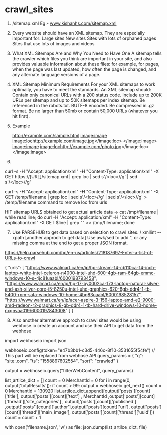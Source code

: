 # crawl_sites

1. <site>/sitemap.xml
    Eg:- www.kishanhs.com/sitemap.xml

2. Every website should have an XML sitemap. They are especially important for:
    Large sites
    New sites
    Sites with lots of orphaned pages
    Sites that use lots of images and videos

 
3. What XML Sitemaps Are and Why You Need to Have One
  A sitemap tells the crawler which files you think are important in your site, and also provides valuable information about    these files: for example, for pages, when the page was last updated, how often the page is changed, and any alternate language  versions of a page.

4. XML Sitemap Minimum Requirements
  For your XML sitemaps to work optimally, you have to meet the standards. An XML sitemap should:
  Contain only canonical URLs with a 200 status code.
  Include up to 200K URLs per sitemap and up to 50K sitemaps per index sitemap.
  Be referenced in the robots.txt.
  BUTF-8 encoded.
  Be compressed in .gz format.
  Be no larger than 50mb or contain 50,000 URLs (whatever you hit first).


5. Example 
    <?xml version="1.0" encoding="UTF-8"?>
    <urlset xmlns="http://www.sitemaps.org/schemas/sitemap/0.9"
    xmlns:image="http://www.google.com/schemas/sitemap-image/1.1">
    <url>
    <loc>http://example.com/sample.html</loc>
    <image:image>
    <image:loc>http://example.com/image.jpg</image:loc>
    </image:image>
    <image:image>
    <image:loc>http://example.com/photo.jpg</image:loc>
    </image:image>
    </url>
    </urlset>

6. 
curl -s -H "Accept: application/xml" -H "Content-Type: application/xml" -X GET https://[URL]/sitemap.xml | grep loc | sed s'/\<loc\>//g' | sed s'/\<\/loc\>//g'

curl -s -H "Accept: application/xml" -H "Content-Type: application/xml" -X GET /temp/filename | grep loc | sed s'/\<loc\>//g' | sed s'/\<\/loc\>//g' > /temp/filename
command to remove loc from urls

HIT sitemap URLS obtained to get actual article data -> cat /tmp/filename | while read line; do curl -H "Accept: application/xml" -H "Content-Type: application/xml" -X GET $line | grep "<loc>" >> /tmp/filename; done

7. Use PARSEHUB to get data based on selection to crawl sites. / xmllint --xpath [another approch to get data]
Use awk/sed to add ", or any missing comma at the end to get a proper JSON format.

https://help.parsehub.com/hc/en-us/articles/218187697-Enter-a-list-of-URLs-to-crawl

{
 "urls": [
 "https://www.walmart.ca/en/ip/hp-stream-14-cb110ca-14-inch-laptop-white-intel-celeron-n4000-intel-uhd-600-4gb-ram-64gb-emmc-windows-10-s-4jc81uaabl/6000198793458",
 "https://www.walmart.ca/en/ip/hp-17-by0002ca-173-laptop-natural-silver-and-ash-silver-core-i5-8250u-intel-uhd-graphics-620-8gb-ddr4-1-tb-5400-rpm-sata-windows-10-home-4bq83uaabl/6000198528157",
 "https://www.walmart.ca/en/ip/acer-aspire-3-156-laptop-amd-e2-9000-amd-radeon-r2-graphics-8-gb-ddr4-1-tb-hard-drive-windows-10-home-nxgnvaa019/6000197843008"
 ]
}


8. Also another alternative approch to crawl sites would be using webhose.io
create an account and use their API to get data from the webhose

import webhoseio
import json

webhoseio.config(token="e47b3bb1-c3d5-446c-8f10-3531655f54fe")
// This part will be replaced from webhose API
query_params = {
	"q": "site:<add ur site name here>.com",
	"ts": "1558897602554",
	"sort": "crawled"
    }

output = webhoseio.query("filterWebContent", query_params)

list_artilce_dict = []
count = 0
MerchantId = 0
for i in range(0, output['totalResults']):
    if count > 99:
        output = webhoseio.get_next()
        count = 0
    MerchantId = 130920
    list_artilce_dict.append([output['posts'][count]['title'], output['posts'][count]['text'] , MerchantId ,output['posts'][count]['thread']['site_categories'] , output['posts'][count]['published'] ,output['posts'][count]['author'],output['posts'][count]['url'], output['posts'][count]['thread']['main_image'], output['posts'][count]['thread']['uuid']])
    count = count + 1

with open('filename.json', 'w') as file:
    json.dump(list_artilce_dict, file)
